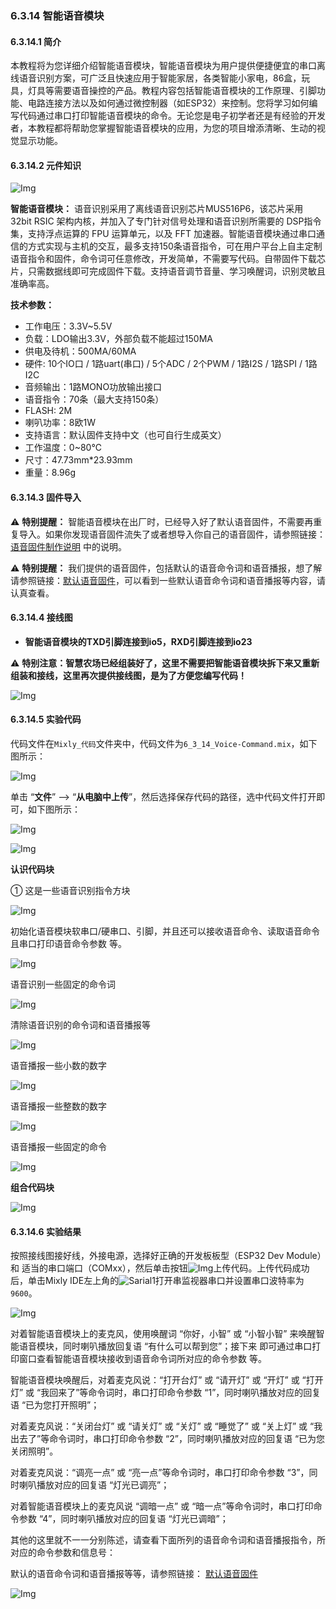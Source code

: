 ### 6.3.14 智能语音模块

#### 6.3.14.1 简介

本教程将为您详细介绍智能语音模块，智能语音模块为用户提供便捷便宜的串口离线语音识别方案，可广泛且快速应用于智能家居，各类智能小家电，86盒，玩具，灯具等需要语音操控的产品。教程内容包括智能语音模块的工作原理、引脚功能、电路连接方法以及如何通过微控制器（如ESP32）来控制。您将学习如何编写代码通过串口打印智能语音模块的命令。无论您是电子初学者还是有经验的开发者，本教程都将帮助您掌握智能语音模块的应用，为您的项目增添清晰、生动的视觉显示功能。

#### 6.3.14.2 元件知识

![Img](../media/SU-03T.png)

**智能语音模块：** 语音识别采用了离线语音识别芯片MUS516P6，该芯片采用 32bit RSIC 架构内核，并加入了专门针对信号处理和语音识别所需要的 DSP指令集，支持浮点运算的 FPU 运算单元，以及 FFT 加速器。智能语音模块通过串口通信的方式实现与主机的交互，最多支持150条语音指令，可在用户平台上自主定制语音指令和固件，命令词可任意修改，开发简单，不需要写代码。自带固件下载芯片，只需数据线即可完成固件下载。支持语音调节音量、学习唤醒词，识别灵敏且准确率高。

**技术参数：**

- 工作电压：3.3V~5.5V
- 负载：LDO输出3.3V，外部负载不能超过150MA
- 供电及待机：500MA/60MA
- 硬件: 10个IO口 / 1路uart(串口) / 5个ADC / 2个PWM / 1路I2S / 1路SPI / 1路I2C
- 音频输出：1路MONO功放输出接口
- 语音指令：70条（最大支持150条）
- FLASH: 2M
- 喇叭功率：8欧1W
- 支持语言：默认固件支持中文（也可自行生成英文）
- 工作温度：0~80℃
- 尺寸：47.73mm*23.93mm
- 重量：8.96g

#### 6.3.14.3 固件导入

⚠️ **特别提醒：** 智能语音模块在出厂时，已经导入好了默认语音固件，不需要再重复导入。如果你发现语音固件流失了或者想导入你自己的语音固件，请参照链接：[语音固件制作说明](https://www.keyesrobot.cn/projects/KE4084/zh-cn/latest/docs/index.html#id6) 中的说明。

⚠️ **特别提醒：** 我们提供的语音固件，包括默认的语音命令词和语音播报，想了解请参照链接：[默认语音固件](https://www.keyesrobot.cn/projects/KE4084/zh-cn/latest/docs/index.html#id7)，可以看到一些默认语音命令词和语音播报等内容，请认真查看。

#### 6.3.14.4 接线图

- **智能语音模块的TXD引脚连接到io5，RXD引脚连接到io23**

⚠️ **特别注意：智慧农场已经组装好了，这里不需要把智能语音模块拆下来又重新组装和接线，这里再次提供接线图，是为了方便您编写代码！**

![Img](../media/couj72-1.png)

#### 6.3.14.5 实验代码

代码文件在`Mixly_代码`文件夹中，代码文件为`6_3_14_Voice-Command.mix`，如下图所示：

![Img](../media/acouj-07.png)

单击 “**文件**” --> “**从电脑中上传**”，然后选择保存代码的路径，选中代码文件打开即可，如下图所示：

![Img](../media/acouj-00.png)

![Img](../media/acouj-07-1.png)

**认识代码块**

① 这是一些语音识别指令方块 

![Img](../media/voice00.png)

初始化语音模块软串口/硬串口、引脚，并且还可以接收语音命令、读取语音命令且串口打印语音命令参数 等。

![Img](../media/voice01.png)

语音识别一些固定的命令词

![Img](../media/voice02.png)

清除语音识别的命令词和语音播报等

![Img](../media/voice03.png)

语音播报一些小数的数字

![Img](../media/voice04.png)

语音播报一些整数的数字

![Img](../media/voice05.png)

语音播报一些固定的命令

![Img](../media/voice06.png)

**组合代码块**

![Img](../media/Mixly-code33.png)

#### 6.3.14.6 实验结果

按照接线图接好线，外接电源，选择好正确的开发板板型（ESP32 Dev Module）和 适当的串口端口（COMxx），然后单击按钮![Img](../media/upload2.png)上传代码。上传代码成功后，单击Mixly IDE左上角的![Sarial1](../media/Sarial1.png)打开串监视器串口并设置串口波特率为`9600`。

![Img](../media/voice-1.jpg)

对着智能语音模块上的麦克风，使用唤醒词 “你好，小智” 或 “小智小智” 来唤醒智能语音模块，同时喇叭播放回复语 “有什么可以帮到您”；接下来 即可通过串口打印窗口查看智能语音模块接收到语音命令词所对应的命令参数 等。

智能语音模块唤醒后，对着麦克风说：“打开台灯” 或 “请开灯” 或 “开灯” 或 “打开灯” 或 “我回来了”等命令词时，串口打印命令参数 “1”，同时喇叭播放对应的回复语 “已为您打开照明”；

对着麦克风说：“关闭台灯” 或 “请关灯” 或 “关灯” 或 “睡觉了” 或 “关上灯” 或 “我出去了”等命令词时，串口打印命令参数 “2”，同时喇叭播放对应的回复语 “已为您关闭照明”。

对着麦克风说：“调亮一点” 或 “亮一点”等命令词时，串口打印命令参数 “3”，同时喇叭播放对应的回复语 “灯光已调亮”；

对着智能语音模块上的麦克风说 “调暗一点” 或 “暗一点”等命令词时，串口打印命令参数 “4”，同时喇叭播放对应的回复语 “灯光已调暗”；

其他的这里就不一一分别陈述，请查看下面所列的语音命令词和语音播报指令，所对应的命令参数和信息号：

默认的语音命令词和语音播报等等，请参照链接： [默认语音固件](https://www.keyesrobot.cn/projects/KE4084/zh-cn/latest/docs/index.html#id7)

![Img](../media/voice-value2.png)